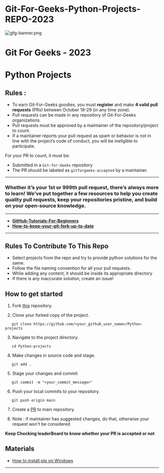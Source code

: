 # Git-For-Geeks-Python-Projects-REPO-2023

![gfg-banner.png](https://user-images.githubusercontent.com/113467810/273968163-e20c6aac-6dc1-4be8-9709-d805b14b750f.png)

# **Git For Geeks - 2023**

# **Python Projects**

## Rules :

- To earn Git-For-Geeks goodies, you must **register** and make **4 valid pull requests** (PRs) between October 19-29 (in any time zone).
- Pull requests can be made in any repository of Git-For-Geeks organizations.
- Pull requests must be approved by a maintainer of the repository/project to count.
- If a maintainer reports your pull request as spam or behavior is not in line with the project’s code of conduct, you will be ineligible to participate.

For your PR to count, it must be:

- Submitted in a `Git-for-Geeks` repository
- The PR should be labeled as `gitforgeeks-accepted` by a maintainer.

---

### Whether it’s your 1st or 999th pull request, there’s always more to learn! We’ve put together a few resources to help you create quality pull requests, keep your repositories pristine, and build on your open-source knowledge.

---

- [**GitHub-Tutorials-For-Beginners**](https://product.hubspot.com/blog/git-and-github-tutorial-for-beginners)
- [**How-to-keep-your-git-fork-up-to-date**](https://stefanbauer.me/articles/how-to-keep-your-git-fork-up-to-date)

---

## Rules To Contribute To This Repo

- Select projects from the repo and try to provide python solutions for the same.
- Follow the file naming convention for all your pull requests.
- While adding any content, it should be inside its appropriate directory
- If there is any inaccurate solution, create an issue!

## How to get started

1. Fork [this](https://github.com/Git-For-Geeks/Python-projects) repository.

2. Clone your forked copy of the project.

```
   git clone https://github.com/<your_github_user_name>/Python-projects
```

3. Navigate to the project directory.

```
   cd Python-projects
```

4. Make changes in source code and stage.

```
   git add .
```

5. Stage your changes and commit

```
   git commit -m "<your_commit_message>"
```

6. Push your local commits to your repository.

```
   git push origin main
```

7.  Create a [PR](https://help.github.com/en/github/collaborating-with-issues-and-pull-requests/creating-a-pull-request) to main repository.

8. Note : if maintainer has suggested changes, do that, otherwise your request won't be considered

**Keep Checking leaderBoard to know whether your PR is accepted or not**

## Materials

- [How to install pip on Windows](https://www.geeksforgeeks.org/how-to-install-pip-on-windows/#:~:text=Step%201%3A%20Download%20the%20get,where%20the%20above%20file%20exists.&text=Step%204%3A%20Now%20wait%20through,Voila!)

---
